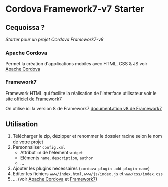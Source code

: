 # Cordova Framework7-v7 Starter

## Cequoissa ?

*Starter pour un projet Cordova Framework7-v8*

### Apache Cordova

Permet la création d'applications mobiles avec HTML, CSS & JS
voir [Apache Cordova](https://cordova.apache.org/)

### Framework7

Framework HTML qui facilite la réalisation de l'interface utilisateur
voir le [site officiel de Framework7](https://framework7.io/)

On utilise ici la version 8 de Framework7 [documentation v8 de Framework7](http://framework7.io/docs)

## Utilisation

1. Télécharger le zip, dézipper et renommer le dossier racine selon le nom de votre projet
2. Personnaliser `config.xml`
	* Attribut `id` de l'élément `widget`
	* Eléments `name`, `description`, `author`
	* ...
3. Ajouter les plugins nécessaires (`cordova plugin add plugin-name`)
4. Editer les fichiers `www/index.html`, `www/js/index.js` et `www/css/index.css`
5. ... (voir [Apache Cordova](https://cordova.apache.org/) et [Framework7](https://framework7.io/docs))

